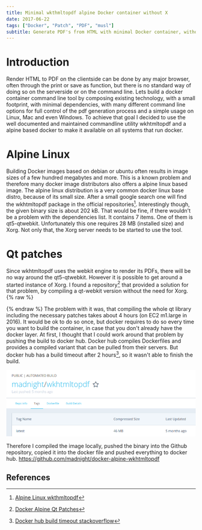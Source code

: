 ```yaml
---
title: Minimal wkthmltopdf alpine Docker container without X
date: 2017-06-22
tags: ["Docker", "Patch", "PDF", "musl"]
subtitle: Generate PDF's from HTML with minimal Docker container, without X11 using qt patches
---
```


# Introduction

Render HTML to PDF on the clientside can be done by any major browser, often through the print or save as function, but there is no standard way of doing so on the serverside or on the command line. Lets build a docker container command line tool by composing existing technology, with a small footprint, with minimal dependencies, with many different command line options for full control of the pdf generation process and a simple usage on Linux, Mac and even Windows. To achieve that goal I decided to use the well documented and maintained commandline utility wkhtmltopdf and a alpine based docker to make it available on all systems that run docker.

# Alpine Linux

Building Docker images based on debian or ubuntu often results in image sizes of a few hundred megabytes and more. This is a known problem and therefore many docker image distributors also offers a alpine linux based image. The alpine linux distribution is a very common docker linux base distro, because of its small size. After a small google search one will find the wkhtmltopdf package in the official repositories[^1]. Interestingly though, the given binary size is about 202 kB. That would be fine, if there wouldn't be a problem with the dependencies list. It contains 7 items. One of them is qt5-qtwebkit. Unfortunately this one requires 28 MB (installed size) and Xorg. Not only that, the Xorg server needs to be started to use the tool.

# Qt patches

Since wkhtmltopdf uses the webkit engine to render its PDFs, there will be no way around the qt5-qtwebkit. However it is possible to get around a started instance of Xorg. I found a repository[^2] that provided a solution for that problem, by compiling a qt-webkit version without the need for Xorg.
{% raw %}
<script src="https://gist-it.appspot.com/github/madnight/docker-alpine-wkhtmltopdf/blob/master/Dockerfile"></script>
{% endraw %}
The problem with it was, that compiling the whole qt library including the necessary patches takes about 4 hours (on EC2 m1.large in 2016). It would be ok to do so once, but docker requires to do so every time you want to build the container, in case that you don't already have the docker layer. At first, I thought that I could work around that problem by pushing the build to docker hub. Docker hub compiles Dockerfiles and provides a compiled variant that can be pulled from their servers. But docker hub has a build timeout after 2 hours[^3], so it wasn't able to finish the build.

![](/images/docker-wkhtmltopdf-alpine.png)

Therefore I compiled the image locally, pushed the binary into the Github repository, copied it into the docker file and pushed everything to docker hub.
https://github.com/madnight/docker-alpine-wkhtmltopdf


## References
[^1]: [Alpine Linux wkthmltopdf](https://pkgs.alpinelinux.org/package/edge/testing/x86/wkhtmltopdf)
[^2]: [Docker Alpine Qt Patches](https://github.com/alloylab/Docker-Alpine-wkhtmltopdf)
[^3]: [Docker hub build timeout stackoverflow](https://stackoverflow.com/questions/34440753/docker-hub-timeout-in-automated-build)
